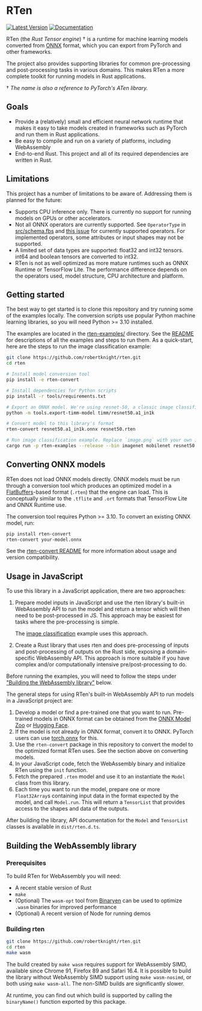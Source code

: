 # RTen
[![Latest Version]][crates.io] [![Documentation]][docs.rs]

[Latest Version]: https://img.shields.io/crates/v/rten.svg
[Documentation]: https://img.shields.io/docsrs/rten
[docs.rs]: https://docs.rs/rten
[crates.io]: https://crates.io/crates/rten

RTen (the _Rust Tensor engine_) † is a runtime for machine learning models
converted from [ONNX](https://onnx.ai) format, which you can export from
PyTorch and other frameworks.

The project also provides supporting libraries for common pre-processing and
post-processing tasks in various domains. This makes RTen a more complete
toolkit for running models in Rust applications.

† _The name is also a reference to PyTorch's ATen library._

## Goals

- Provide a (relatively) small and efficient neural network runtime that makes
  it easy to take models created in frameworks such as PyTorch and run them in
  Rust applications.
- Be easy to compile and run on a variety of platforms, including WebAssembly
- End-to-end Rust. This project and all of its required dependencies are
  written in Rust.

## Limitations

This project has a number of limitations to be aware of. Addressing them is
planned for the future:

- Supports CPU inference only. There is currently no support for running models
  on GPUs or other accelerators.
- Not all ONNX operators are currently supported. See `OperatorType` in
  [src/schema.fbs](src/schema.fbs) and [this issue](https://github.com/robertknight/rten/issues/14) for currently supported operators. For
  implemented operators, some attributes or input shapes may not be supported.
- A limited set of data types are supported: float32 and int32 tensors. int64
  and boolean tensors are converted to int32.
- RTen is not as well optimized as more mature runtimes such as ONNX Runtime
  or TensorFlow Lite. The performance difference depends on the operators used,
  model structure, CPU architecture and platform.

## Getting started

The best way to get started is to clone this repository and try running some of
the examples locally. The conversion scripts use popular Python machine learning
libraries, so you will need Python >= 3.10 installed.

The examples are located in the [rten-examples/](rten-examples/) directory.
See the [README](rten-examples/) for descriptions of all the examples and steps
to run them. As a quick-start, here are the steps to run the image
classification example:

```sh
git clone https://github.com/robertknight/rten.git
cd rten

# Install model conversion tool
pip install -e rten-convert

# Install dependencies for Python scripts
pip install -r tools/requirements.txt

# Export an ONNX model. We're using resnet-50, a classic image classification model.
python -m tools.export-timm-model timm/resnet50.a1_in1k

# Convert model to this library's format
rten-convert resnet50.a1_in1k.onnx resnet50.rten

# Run image classification example. Replace `image.png` with your own image.
cargo run -p rten-examples --release --bin imagenet mobilenet resnet50.rten image.png
```

## Converting ONNX models

RTen does not load ONNX models directly. ONNX models must be run through a
conversion tool which produces an optimized model in a
[FlatBuffers](https://google.github.io/flatbuffers/)-based format (`.rten`) that
the engine can load. This is conceptually similar to the `.tflite` and `.ort`
formats that TensorFlow Lite and ONNX Runtime use.

The conversion tool requires Python >= 3.10. To convert an existing ONNX model,
run:

```sh
pip install rten-convert
rten-convert your-model.onnx
```

See the [rten-convert README](rten-convert/) for more information about usage
and version compatibility.

## Usage in JavaScript

To use this library in a JavaScript application, there are two approaches:

1. Prepare model inputs in JavaScript and use the rten library's built-in
   WebAssembly API to run the model and return a tensor which will then need
   to be post-processed in JS. This approach may be easiest for tasks where
   the pre-processing is simple.

   The [image classification](js-examples/image-classification/) example uses
   this approach.

2. Create a Rust library that uses rten and does pre-processing of inputs and
   post-processing of outputs on the Rust side, exposing a domain-specific
   WebAssembly API. This approach is more suitable if you have complex and/or
   computationally intensive pre/post-processing to do.

Before running the examples, you will need to follow the steps under ["Building
the WebAssembly library"](#building-the-webassembly-library) below.

The general steps for using RTen's built-in WebAssembly API to run models in
a JavaScript project are:

1.  Develop a model or find a pre-trained one that you want to run. Pre-trained
    models in ONNX format can be obtained from the [ONNX Model Zoo](https://github.com/onnx/models)
    or [Hugging Face](https://huggingface.co/docs/transformers/serialization).
2.  If the model is not already in ONNX format, convert it to ONNX. PyTorch
    users can use [torch.onnx](https://pytorch.org/docs/stable/onnx.html) for this.
3.  Use the `rten-convert` package in this repository to convert the model
    to the optimized format RTen uses. See the section above on converting models.
4.  In your JavaScript code, fetch the WebAssembly binary and initialize RTen
    using the `init` function.
5.  Fetch the prepared `.rten` model and use it to an instantiate the `Model`
    class from this library.
6.  Each time you want to run the model, prepare one or more `Float32Array`s
    containing input data in the format expected by the model, and call
    `Model.run`. This will return a `TensorList` that provides access to the
    shapes and data of the outputs.

After building the library, API documentation for the `Model` and `TensorList`
classes is available in `dist/rten.d.ts`.

## Building the WebAssembly library

### Prerequisites

To build RTen for WebAssembly you will need:

- A recent stable version of Rust
- `make`
- (Optional) The `wasm-opt` tool from [Binaryen](https://github.com/WebAssembly/binaryen)
  can be used to optimize `.wasm` binaries for improved performance
- (Optional) A recent version of Node for running demos

### Building rten

```sh
git clone https://github.com/robertknight/rten.git
cd rten
make wasm
```

The build created by `make wasm` requires support for WebAssembly SIMD,
available since Chrome 91, Firefox 89 and Safari 16.4. It is possible to
build the library without WebAssembly SIMD support using `make wasm-nosimd`,
or both using `make wasm-all`. The non-SIMD builds are significantly slower.

At runtime, you can find out which build is supported by calling the
`binaryName()` function exported by this package.
